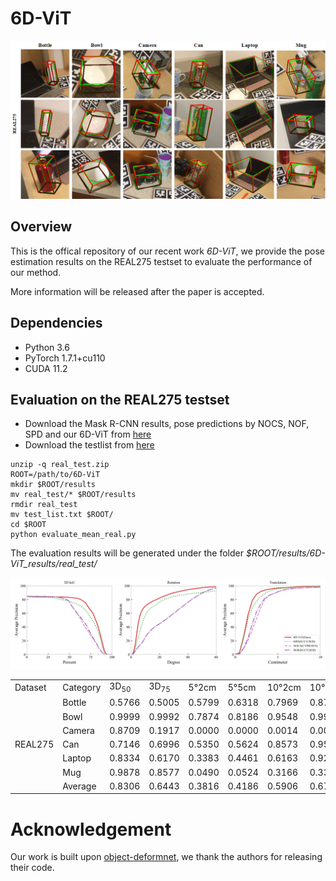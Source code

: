 # 6D-ViT

![teaser](demo/fig_visualization_real.png)




## Overview

This is the offical repository of our recent work _6D-ViT_, we provide the pose estimation results on the REAL275 testset to evaluate the performance of our method.

More information will be released after the paper is accepted.



## Dependencies

* Python 3.6
* PyTorch 1.7.1+cu110
* CUDA 11.2



## Evaluation on the REAL275 testset


* Download the Mask R-CNN results,  pose predictions by NOCS, NOF, SPD and our 6D-ViT from [here](https://drive.google.com/file/d/1C26e8qo-RMKUUlZ39s72joG8R_VECB_W/view?usp=sharing)
* Download the testlist from [here](https://drive.google.com/file/d/1C26e8qo-RMKUUlZ39s72joG8R_VECB_W/view?usp=sharing)


```
unzip -q real_test.zip
ROOT=/path/to/6D-ViT
mkdir $ROOT/results
mv real_test/* $ROOT/results
rmdir real_test
mv test_list.txt $ROOT/
cd $ROOT
python evaluate_mean_real.py
```


The evaluation results will be generated under the folder _$ROOT/results/6D-ViT_results/real_test/_


![teaser](demo/mAP_real_test.png)





<table>
    <tr>
        <td>Dataset</td> 
        <td>Category</td> 
        <td>3D<sub>50</sub></td>
        <td>3D<sub>75</sub></td> 
        <td>5°2cm</td> 
        <td>5°5cm</td> 
        <td>10°2cm</td> 
        <td>10°5cm</td> 
        <td>10°10cm</td> 
   </tr>
    <tr>
        <td rowspan="7">REAL275</td>    
        <td >Bottle</td>  
        <td >0.5766</td>  
        <td >0.5005</td>  
        <td >0.5799</td> 
        <td >0.6318</td> 
        <td >0.7969</td> 
        <td >0.8703</td> 
        <td >0.9752</td> 
    </tr>
    <tr>
        <td >Bowl</td>  
        <td >0.9999</td>  
        <td >0.9992</td>  
        <td >0.7874</td>  
        <td >0.8186</td>  
        <td >0.9548</td>  
        <td >0.9914</td>  
        <td >0.9914</td>  
    </tr>
    <tr>
        <td >Camera</td> 
        <td >0.8709</td>  
        <td >0.1917</td>  
        <td >0.0000</td>  
        <td >0.0000</td>  
        <td >0.0014</td>  
        <td >0.0019</td>  
        <td >0.0019</td>  
    </tr>
    <tr>
        <td >Can</td>  
        <td >0.7146</td>  
        <td >0.6996</td>  
        <td >0.5350</td>  
        <td >0.5624</td>  
        <td >0.8573</td>  
        <td >0.9551</td>  
        <td >0.9555</td>  
    </tr>
    <tr>
        <td >Laptop</td>  
        <td >0.8334</td>  
        <td >0.6170</td>  
        <td >0.3383</td>  
        <td >0.4461</td>  
        <td >0.6163</td>  
        <td >0.9217</td>  
        <td >0.9361</td>  
    </tr>
    <tr>
        <td >Mug</td>  
        <td >0.9878</td>  
        <td >0.8577</td>  
        <td >0.0490</td>  
        <td >0.0524</td>  
        <td >0.3166</td>  
        <td >0.3333</td>  
        <td >0.3333</td>  
    </tr>
    <tr>
        <td >Average</td>  
        <td >0.8306</td>  
        <td >0.6443</td>  
        <td >0.3816</td>  
        <td >0.4186</td>  
        <td >0.5906</td>  
        <td >0.6789</td>  
        <td >0.6989</td>  
    </tr>
</table>






# Acknowledgement

Our work is built upon [object-deformnet](https://github.com/mentian/object-deformnet), we thank the authors for releasing their code.
